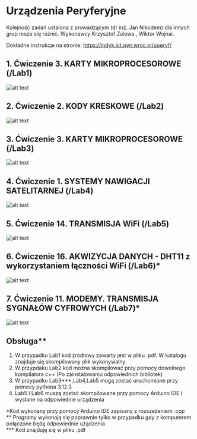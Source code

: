 # Urządzenia Peryferyjne

Kolejność zadań ustalona z prowadzącym (dr inż. Jan Nikodem) dla innych grup może się różnić. Wykonawcy Krzysztof Zalewa , Wiktor Wojnar.

Dokładne instrukcje na stronie: <https://indyk.ict.pwr.wroc.pl/uperyf/>

## 1. Ćwiczenie 3. KARTY MIKROPROCESOROWE (/Lab1)

![alt text](/images/image.png)

## 2. Ćwiczenie 2. KODY KRESKOWE (/Lab2)

![alt text](/images/image-1.png)

## 3. Ćwiczenie 3. KARTY MIKROPROCESOROWE (/Lab3)

![alt text](/images/image-2.png)

## 4. Ćwiczenie 1. SYSTEMY NAWIGACJI SATELITARNEJ (/Lab4)

![alt text](/images/image-3.png)

## 5. Ćwiczenie 14. TRANSMISJA WiFi (/Lab5)

![alt text](/images/image-4.png)

## 6. Ćwiczenie 16. AKWIZYCJA DANYCH - DHT11 z wykorzystaniem łączności WiFi (/Lab6)*

![alt text](/images/image-5.png)

## 7. Ćwiczenie 11. MODEMY. TRANSMISJA SYGNAŁÓW CYFROWYCH (/Lab7)*

![alt text](/images/image-6.png)

## Obsługa**

1. W przypadku Lab1 kod źródłowy zawarty jest w pliku .pdf. W katalogu znajduje się skompilowany plik wykonywalny
2. W przypdaku Lab2 kod można skompilować przy pomocy dowolnego kompilatora c++ (Po zainstalowaniu odpowiednich bibliotek)
3. W przypadku Lab3***,Lab4,Lab5 mogą zostać uruchomione przy pomocy pythona 3.12.3
4. Lab5 i Lab6 muszą zostać skompilowane przy pomocy Arduino IDE i wysłane na odpowiednie urządzenia

*Kod wykonany przy pomocy Arduino IDE zapisany z rozszeżeniem .cpp \
** Programy wykonają się poprawnie tylko w przypadku gdy z komputerem połączone będą odpowiednie użądzenia \
*** Kod znajduję się w pliku .pdf
